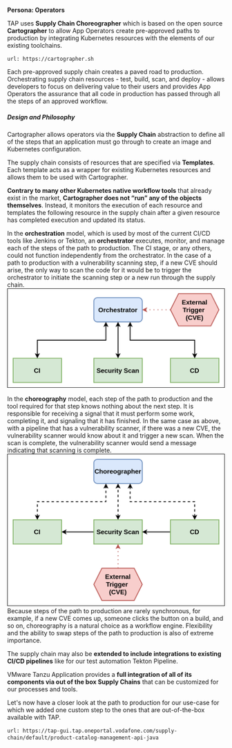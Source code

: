 **Persona: Operators**

TAP uses **Supply Chain Choreographer** which is based on the open source **Cartographer** to allow App Operators create pre-approved paths to production by integrating Kubernetes resources with the elements of our existing toolchains.

```dashboard:open-url
url: https://cartographer.sh
```

Each pre-approved supply chain creates a paved road to production. Orchestrating supply chain resources - test, build, scan, and deploy - allows developers to focus on delivering value to their users and provides App Operators the assurance that all code in production has passed through all the steps of an approved workflow.

##### Design and Philosophy

Cartographer allows operators via the **Supply Chain** abstraction to define all of the steps that an application must go through to create an image and Kubernetes configuration. 

The supply chain consists of resources that are specified via **Templates**. Each template acts as a wrapper for existing Kubernetes resources and allows them to be used with Cartographer. 

**Contrary to many other Kubernetes native workflow tools** that already exist in the market, **Cartographer does not “run” any of the objects themselves**. Instead, it monitors the execution of each resource and templates the following resource in the supply chain after a given resource has completed execution and updated its status.

In the **orchestration** model, which is used by most of the current CI/CD tools like Jenkins or Tekton, an **orchestrator** executes, monitor, and manage each of the steps of the path to production. The CI stage, or any others, could not function independently from the orchestrator. In the case of a path to production with a vulnerability scanning step, if a new CVE should arise, the only way to scan the code for it would be to trigger the orchestrator to initiate the scanning step or a new run through the supply chain.
![Cartographer Diagram](../images/orchestrator.png)

In the **choreography** model, each step of the path to production and the tool required for that step knows nothing about the next step. It is responsible for receiving a signal that it must perform some work, completing it, and signaling that it has finished. In the same case as above, with a pipeline that has a vulnerability scanner, if there was a new CVE, the vulnerability scanner would know about it and trigger a new scan. When the scan is complete, the vulnerability scanner would send a message indicating that scanning is complete.
![Cartographer Diagram](../images/choreographer.png)
Because steps of the path to production are rarely synchronous, for example, if a new CVE comes up, someone clicks the button on a build, and so on, choreography is a natural choice as a workflow engine. Flexibility and the ability to swap steps of the path to production is also of extreme importance.

The supply chain may also be **extended to include integrations to existing CI/CD pipelines** like for our test automation Tekton Pipeline.

VMware Tanzu Application provides a **full integration of all of its components via out of the box Supply Chains** that can be customized for our processes and tools.

Let's now have a closer look at the path to production for our use-case for which we added one custom step to the ones that are out-of-the-box available with TAP.
```dashboard:open-url
url: https://tap-gui.tap.oneportal.vodafone.com/supply-chain/default/product-catalog-management-api-java
```